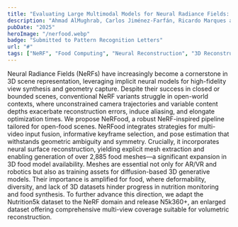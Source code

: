 ```yaml
---
title: "Evaluating Large Multimodal Models for Neural Radiance Fields: A Benchmark Enriched with Contextual Metadata"
description: "Ahmad AlMughrab, Carlos Jiménez-Farfán, Ricardo Marques and Petia Radeva"
pubDate: "2025"
heroImage: "/nerfood.webp"
badge: "Submitted to Pattern Recognition Letters"
url: "#"
tags: ["NeRF", "Food Computing", "Neural Reconstruction", "3D Reconstruction"]
---
```


Neural Radiance Fields (NeRFs) have increasingly become a cornerstone in 3D scene representation, leveraging implicit neural models for high-fidelity view synthesis and geometry capture. Despite their success in closed or bounded scenes, conventional NeRF variants struggle in open-world contexts, where unconstrained camera trajectories and variable content depths exacerbate reconstruction errors, induce aliasing, and elongate optimization times. We propose NeRFood, a robust NeRF-inspired pipeline tailored for open-food scenes. NeRFood integrates strategies for multi-video input fusion, informative keyframe selection, and pose estimation that withstands geometric ambiguity and symmetry. Crucially, it incorporates neural surface reconstruction, yielding explicit mesh extraction and enabling generation of over 2,885 food meshes—a significant expansion in 3D food model availability. Meshes are essential not only for AR/VR and robotics but also as training assets for diffusion-based 3D generative models. Their importance is amplified for food, where deformability, diversity, and lack of 3D datasets hinder progress in nutrition monitoring and food synthesis. To further advance this direction, we adapt the Nutrition5k dataset to the NeRF domain and release N5k360+, an enlarged dataset offering comprehensive multi-view coverage suitable for volumetric reconstruction.